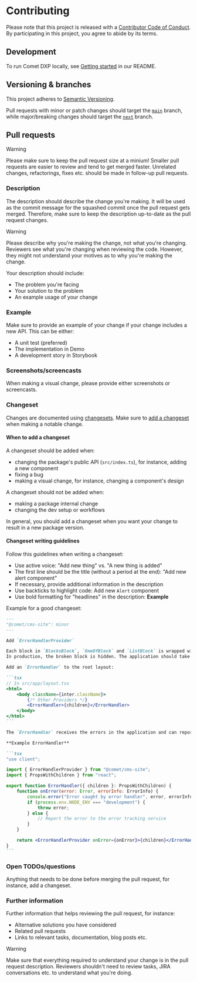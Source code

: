 # Contributing

Please note that this project is released with a [Contributor Code of Conduct](CODE-OF-CONDUCT.md).  
By participating in this project, you agree to abide by its terms.

## Development

To run Comet DXP locally, see [Getting started](README.md#getting-started) in our README.

## Versioning & branches

This project adheres to [Semantic Versioning](https://semver.org/spec/v2.0.0.html).

Pull requests with minor or patch changes should target the [`main`](https://github.com/vivid-planet/comet/tree/main) branch, while major/breaking changes should target the [`next`](https://github.com/vivid-planet/comet/tree/next) branch.

## Pull requests

> [!WARNING]
> Please make sure to keep the pull request size at a minium!
> Smaller pull requests are easier to review and tend to get merged faster.
> Unrelated changes, refactorings, fixes etc. should be made in follow-up pull requests.

### Description

The description should describe the change you're making.
It will be used as the commit message for the squashed commit once the pull request gets merged.
Therefore, make sure to keep the description up-to-date as the pull request changes.

> [!WARNING]
> Please describe why you're making the change, not what you're changing.
> Reviewers see what you're changing when reviewing the code.
> However, they might not understand your motives as to why you're making the change.

Your description should include:

-   The problem you're facing
-   Your solution to the problem
-   An example usage of your change

### Example

Make sure to provide an example of your change if your change includes a new API.
This can be either:

-   A unit test (preferred)
-   The implementation in Demo
-   A development story in Storybook

### Screenshots/screencasts

When making a visual change, please provide either screenshots or screencasts.

### Changeset

Changes are documented using [changesets](https://github.com/changesets/changesets). Make sure to [add a changeset](https://github.com/changesets/changesets/blob/main/docs/adding-a-changeset.md) when making a notable change.

#### When to add a changeset

A changeset should be added when:

-   changing the package's public API (`src/index.ts`), for instance, adding a new component
-   fixing a bug
-   making a visual change, for instance, changing a component's design

A changeset should not be added when:

-   making a package internal change
-   changing the dev setup or workflows

In general, you should add a changeset when you want your change to result in a new package version.

#### Changeset writing guidelines

Follow this guidelines when writing a changeset:

-   Use active voice: "Add new thing" vs. "A new thing is added"
-   The first line should be the title (without a period at the end): "Add new alert component"
-   If necessary, provide additional information in the description
-   Use backticks to highlight code: Add new `Alert` component
-   Use bold formatting for "headlines" in the description: **Example**

Example for a good changeset:

````md
---
"@comet/cms-site": minor
---

Add `ErrorHandlerProvider`

Each block in `BlocksBlock`, `OneOfBlock` and `ListBlock` is wrapped with an error boundary to prevent the whole page from crashing when a single block throws an error.
In production, the broken block is hidden. The application should take care of reporting the error to an error tracking service (e.g., Sentry). In local development, the error is re-thrown.

Add an `ErrorHandler` to the root layout:

```tsx
// In src/app/layout.tsx
<html>
    <body className={inter.className}>
        {/* Other Providers */}
        <ErrorHandler>{children}</ErrorHandler>
    </body>
</html>
```

The `ErrorHandler` receives the errors in the application and can report them to the error tracking service.

**Example ErrorHandler**

```tsx
"use client";

import { ErrorHandlerProvider } from "@comet/cms-site";
import { PropsWithChildren } from "react";

export function ErrorHandler({ children }: PropsWithChildren) {
    function onError(error: Error, errorInfo: ErrorInfo) {
        console.error("Error caught by error handler", error, errorInfo.componentStack);
        if (process.env.NODE_ENV === "development") {
            throw error;
        } else {
            // Report the error to the error tracking service
        }
    }

    return <ErrorHandlerProvider onError={onError}>{children}</ErrorHandlerProvider>;
}
```
````

### Open TODOs/questions

Anything that needs to be done before merging the pull request, for instance, add a changeset.

### Further information

Further information that helps reviewing the pull request, for instance:

-   Alternative solutions you have considered
-   Related pull requests
-   Links to relevant tasks, documentation, blog posts etc.

> [!WARNING]
> Make sure that everything required to understand your change is in the pull request description.
> Reviewers shouldn't need to review tasks, JIRA conversations etc. to understand what you're doing.
